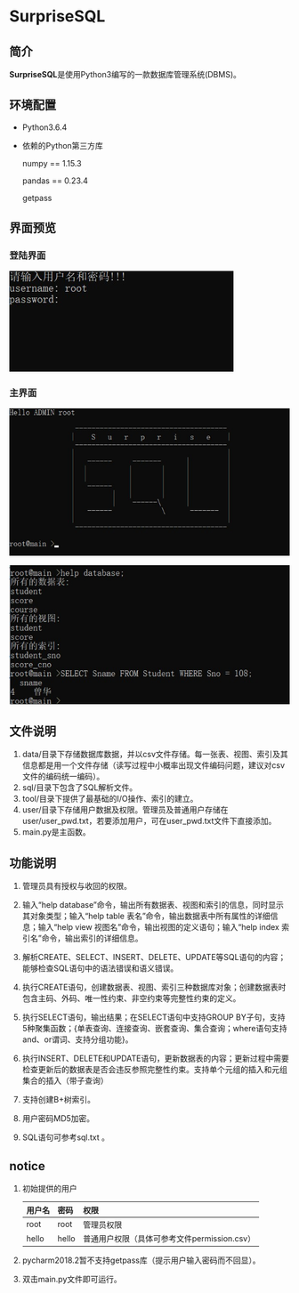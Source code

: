 ﻿# **SurpriseSQL**


## 简介

​     **SurpriseSQL**是使用Python3编写的一款数据库管理系统(DBMS)。



## 环境配置
- Python3.6.4

- 依赖的Python第三方库

  numpy == 1.15.3

  pandas  == 0.23.4

  getpass




## 界面预览

### 登陆界面

![登陆界面](https://github.com/Woscmd/SurpriseSQL/blob/master/image/login.jpg)

  ### 主界面

![welcome](https://github.com/Woscmd/SurpriseSQL/blob/master/image/main.jpg)

![cmd](https://github.com/Woscmd/SurpriseSQL/blob/master/image/3.jpg)



## 文件说明

1. data/目录下存储数据库数据，并以csv文件存储。每一张表、视图、索引及其信息都是用一个文件存储（读写过程中小概率出现文件编码问题，建议对csv文件的编码统一编码）。
2. sql/目录下包含了SQL解析文件。
3. tool/目录下提供了最基础的I/O操作、索引的建立。
4. user/目录下存储用户数据及权限。管理员及普通用户存储在user/user_pwd.txt，若要添加用户，可在user_pwd.txt文件下直接添加。
5. main.py是主函数。



## 功能说明

1. 管理员具有授权与收回的权限。

2. 输入“help database”命令，输出所有数据表、视图和索引的信息，同时显示其对象类型；输入“help table 表名”命令，输出数据表中所有属性的详细信息；输入“help view 视图名”命令，输出视图的定义语句；输入“help index 索引名”命令，输出索引的详细信息。

3. 解析CREATE、SELECT、INSERT、DELETE、UPDATE等SQL语句的内容；能够检查SQL语句中的语法错误和语义错误。

4. 执行CREATE语句，创建数据表、视图、索引三种数据库对象；创建数据表时包含主码、外码、唯一性约束、非空约束等完整性约束的定义。

5. 执行SELECT语句，输出结果；在SELECT语句中支持GROUP BY子句，支持5种聚集函数；{单表查询、连接查询、嵌套查询、集合查询；where语句支持and、or谓词、支持分组功能}。

6. 执行INSERT、DELETE和UPDATE语句，更新数据表的内容；更新过程中需要检查更新后的数据表是否会违反参照完整性约束。支持单个元组的插入和元组集合的插入（带子查询）

7. 支持创建B+树索引。

8. 用户密码MD5加密。

9. SQL语句可参考sql.txt 。

   

## notice

1. 初始提供的用户

   | 用户名 | 密码  | 权限                                         |
   | ------ | ----- | -------------------------------------------- |
   | root   | root  | 管理员权限                                   |
   | hello  | hello | 普通用户权限（具体可参考文件permission.csv） |

   

2. pycharm2018.2暂不支持getpass库（提示用户输入密码而不回显）。

3. 双击main.py文件即可运行。

